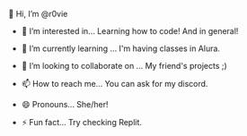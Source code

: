 👋 Hi, I’m @r0vie

- 👀 I’m interested in...
     Learning how to code! And in general!

- 🌱 I’m currently learning ...
     I'm having classes in Alura.

- 💞️ I’m looking to collaborate on ...
     My friend's projects ;)

- 📫 How to reach me...
     You can ask for my discord.
  
- 😄 Pronouns...
     She/her!
  
- ⚡ Fun fact...
    Try checking Replit.

<!---
r0vie/r0vie is a ✨ special ✨ repository because its `README.md` (this file) appears on your GitHub profile.
You can click the Preview link to take a look at your changes.
--->
